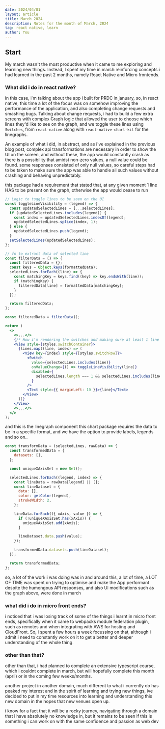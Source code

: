 ```yaml
---
date: 2024/04/01
layout: article
title: March 2024
description: Notes for the month of March, 2024
tag: react native, learn
author: You
---
```


## Start

My march wasn't the most productive when it came to me exploring and learning new things. Instead, I spent my time in march reinforcing concepts i had learned in the past 2 months, namely React Native and Micro frontends.

### What did i do in react native?

in this case, i'm talking about the app i built for PRDC in january,
so, in react native, this time a lot of the focus was on somehow improving the performance of the application, and also completing change requests and smashing bugs.
Talking about change requests, i had to build a few extra screens with complex Graph logic that allowed the user to choose which lines they'd like to see on the graph, and we toggle these lines using `Switches`, from `react-native` along with `react-native-chart-kit` for the linegraphs.

An example of what i did, in abstract,
and as i've explained in the previous blog post, complex api transformations are necessary in order to show the UI on the screen, and without these, the app would constantly crash as there is a possibility that amidst non-zero values, a null value could be found. some responses consisted of only null values, so careful steps had to be taken to make sure the app was able to handle all such values without crashing and behaving unpredictably.

this package had a requirement that stated that, at any given moment 1 line HAS to be present on the graph, otherwise the app would cease to run

```jsx [index.jsx]
// Logic to toggle lines to be seen on the UI
const toggleLineVisibility = (legend) => {
  const updatedSelectedLines = [...selectedLines];
  if (updatedSelectedLines.includes(legend)) {
    const index = updatedSelectedLines.indexOf(legend);
    updatedSelectedLines.splice(index, 1);
  } else {
    updatedSelectedLines.push(legend);
  }
  setSelectedLines(updatedSelectedLines);
};

// fn to extract data of selected line
const filterData = () => {
  const filteredData = {};
  const keys = Object.keys(formattedData);
  selectedLines.forEach((line) => {
    const matchingKey = keys.find((key) => key.endsWith(line));
    if (matchingKey) {
      filteredData[line] = formattedData[matchingKey];
    }
  });

  return filteredData;
};

const filteredData = filterData();

return (
  <>
    <>...</>
    {/* How i'm rendering the switches and making sure at least 1 line is selected */}
    <View style={styles.switchContainer}>
      {lines.map((line, index) => (
        <View key={index} style={[styles.switchRow]}>
          <Switch
            value={selectedLines.includes(line)}
            onValueChange={() => toggleLineVisibility(line)}
            disabled={
              selectedLines.length === 1 && selectedLines.includes(line)
            }
          />
          <Text style={{ marginLeft: 10 }}>{line}</Text>
        </View>
      ))}
    </View>
    <>...</>
  </>
);
```

and this is the linegraph component
this chart package requires the data to be in a specific format, and we have the option to provide labels, legends and so on..

```jsx [LineGraph.jsx]
const transformData = (selectedLines, rawData) => {
  const transformedData = {
    datasets: [],
  };

  const uniqueXAxisSet = new Set();

  selectedLines.forEach((legend, index) => {
    const lineData = rawData[legend] || [];
    const lineDataset = {
      data: [],
      color: getColor(legend),
      strokeWidth: 2,
    };

    lineData.forEach(({ xAxis, value }) => {
      if (!uniqueXAxisSet.has(xAxis)) {
        uniqueXAxisSet.add(xAxis);
      }

      lineDataset.data.push(value);
    });

    transformedData.datasets.push(lineDataset);
  });

  return transformedData;
};
```

so, a lot of the work i was doing was in and around this, a lot of time, a LOT OF TIME was spent on trying to optimise and make the App performant despite the humongous API responses, and also UI modifications such as the graph above, were done in march

### what did i do in micro front ends?

i noticed that i was losing track of some of the things i learnt in micro front ends, specifically when it came to webpacks module federation plugin, such as remotes and when integrating with AWS for hosting and CloudFront. So, i spent a few hours a week focussing on that, although i admit i need to constantly work on it to get a better and deeper understanding of the whole thing.

### other than that?

other than that, i had planned to complete an extensive typescript course, which i couldnt complete in march, but will hopefully complete this month (april) or in the coming few weeks/months.

another project in another domain, much different to what i currently do has peaked my interest and in the spirit of learning and trying new things, ive decided to put in my time resources into learning and understanding this new domain in the hopes that new venues open up.

i know for a fact that it will be a rocky journey, navigating through a domain that i have absolutely no knowledge in, but it remains to be seen if this is something i can work on with the same confidence and passion as web dev
